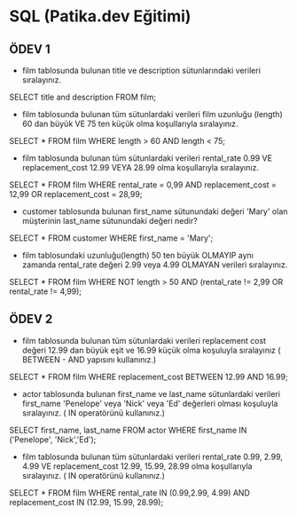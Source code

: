 # SQL (Patika.dev Eğitimi)

## ÖDEV 1

- film tablosunda bulunan title ve description sütunlarındaki verileri sıralayınız.

SELECT title and description FROM film;

- film tablosunda bulunan tüm sütunlardaki verileri film uzunluğu (length) 60 dan büyük VE 75 ten küçük olma koşullarıyla sıralayınız.

SELECT * FROM film WHERE length > 60 AND length < 75;

- film tablosunda bulunan tüm sütunlardaki verileri rental_rate 0.99 VE replacement_cost 12.99 VEYA 28.99 olma koşullarıyla sıralayınız.

SELECT * FROM film WHERE rental_rate = 0,99 AND replacement_cost = 12,99 OR replacement_cost = 28,99; 

- customer tablosunda bulunan first_name sütunundaki değeri 'Mary' olan müşterinin last_name sütunundaki değeri nedir?

SELECT * FROM customer WHERE first_name = 'Mary';

- film tablosundaki uzunluğu(length) 50 ten büyük OLMAYIP aynı zamanda rental_rate değeri 2.99 veya 4.99 OLMAYAN verileri sıralayınız.

SELECT * FROM film WHERE NOT length > 50 AND (rental_rate != 2,99 OR rental_rate != 4,99);

## ÖDEV 2

- film tablosunda bulunan tüm sütunlardaki verileri replacement cost değeri 12.99 dan büyük eşit ve 16.99 küçük olma koşuluyla sıralayınız ( BETWEEN - AND yapısını kullanınız.)

SELECT * FROM film
WHERE replacement_cost BETWEEN 12.99 AND 16.99;

- actor tablosunda bulunan first_name ve last_name sütunlardaki verileri first_name 'Penelope' veya 'Nick' veya 'Ed' değerleri olması koşuluyla sıralayınız. ( IN operatörünü kullanınız.)

SELECT first_name, last_name FROM actor
WHERE first_name IN ('Penelope', 'Nick','Ed');

- film tablosunda bulunan tüm sütunlardaki verileri rental_rate 0.99, 2.99, 4.99 VE replacement_cost 12.99, 15.99, 28.99 olma koşullarıyla sıralayınız. ( IN operatörünü kullanınız.)

SELECT * FROM film
WHERE rental_rate IN (0.99,2.99, 4.99) AND replacement_cost IN (12.99, 15.99, 28.99);
